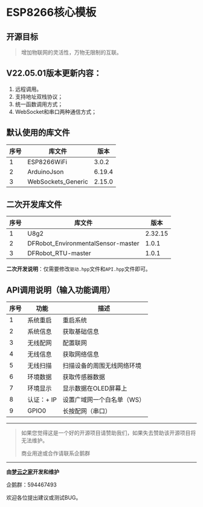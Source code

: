#  **ESP8266**核心模板



## 开源目标

> 增加物联网的灵活性，万物无限制的互联。



## V22.05.01版本更新内容：

1. 远程调用。
2. 支持地址双栈协议；
3. 统一函数调用方式；
4. WebSocket和串口两种通信方式；




## 默认使用的库文件

| 序号 | 库文件             | 版本   |
| ---- | ------------------ | ------ |
| 1    | ESP8266WiFi        | 3.0.2  |
| 2    | ArduinoJson        | 6.19.4 |
| 3    | WebSockets_Generic | 2.15.0 |



## 二次开发库文件

| 序号 | 库文件                             | 版本    |
| ---- | ---------------------------------- | ------- |
| 1    | U8g2                               | 2.32.15 |
| 2    | DFRobot_EnvironmentalSensor-master | 1.0.1   |
| 3    | DFRobot_RTU-master                 | 1.0.1   |

**二次开发说明**：仅需要修改`驱动.hpp`文件和`API.hpp`文件即可。



## API调用说明（输入功能调用）

| 序号 | 功能       | 描述                       |
| ---- | ---------- | -------------------------- |
| 1    | 系统重启   | 重启系统                   |
| 2    | 系统信息   | 获取基础信息               |
| 3    | 无线配网   | 配置联网                   |
| 4    | 无线信息   | 获取网络信息               |
| 5    | 无线扫描   | 扫描设备的周围无线网络环境 |
| 6    | 环境数据   | 获取传感器数据             |
| 7    | 环境显示   | 显示数据在OLED屏幕上       |
| 8    | 认证：+ IP | 设置广域网一个白名单（WS） |
| 9    | GPIO0      | 长按配网（串口）           |



---



> 如果您觉得这是一个好的开源项目请赞助我们，如果失去赞助该开源项目将无法维护。
> 
> 商业用途或合作请联系企鹅群



---



**由[梦云之家](http://mengyuns.com)开发和维护**


企鹅群：594467493


欢迎各位提出建议或测试BUG。
